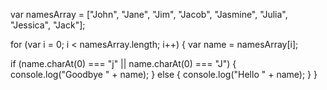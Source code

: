 
var namesArray = ["John", "Jane", "Jim", "Jacob", "Jasmine", "Julia", "Jessica", "Jack"];


for (var i = 0; i < namesArray.length; i++) 
{
var name = namesArray[i];


if (name.charAt(0) === "j" || name.charAt(0) === "J") 
{
console.log("Goodbye " + name);
} 
else 
{
console.log("Hello " + name);
}
}
